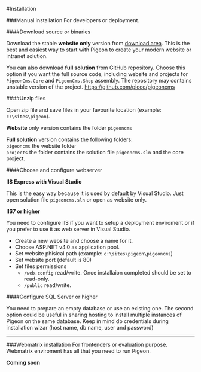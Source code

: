 #Installation

###Manual installation
For developers or deployment.

####Download source or binaries

Download the stable **website only** version from [download area](http://www.pigeoncms.com). 
This is the best and easiest way to start with Pigeon to create your modern website or intranet solution.

You can also download **full solution** from GitHub repository.
Choose this option if you want the full source code, including website and projects for `PigeonCms.Core` and `PigeonCms.Shop` assembly.
The repository may contains unstable version of the project. https://github.com/picce/pigeoncms

####Unzip files

Open zip file and save files in your favourite location (example: `c:\sites\pigeon`).

**Website** only version contains the folder `pigeoncms`

**Full solution** version contains the following folders:  
`pigeoncms` the website folder  
`projects` the folder contains the solution file `pigeoncms.sln` and the core project.

####Choose and configure webserver

**IIS Express with Visual Studio**

This is the easy way because it is used by default by Visual Studio. 
Just open solution file `pigeoncms.sln` or open as website only.

**IIS7 or higher**

You need to configure IIS if you want to setup a deployment enviroment or if you prefer to use it as web server in Visual Studio. 

- Create a new website and choose a name for it. 
- Choose ASP.NET v4.0 as application pool.
- Set website phisical path (example: `c:\sites\pigeon\pigeoncms`)
- Set website port (default is 80)
- Set files permissions
  - `/web.config` read/write. Once installaion completed should be set to read-only.
  - `/public` read/write.

####Configure SQL Server or higher

You need to prepare an empty database or use an existing one. The second option could be useful in sharing hosting to install multiple instances of Pigeon on the same database.
Keep in mind db credentials during installation wizar (host name, db name, user and password)

---

###Webmatrix installation
For frontenders or evaluation purpose.
Webmatrix enviroment has all that you need to run Pigeon.

**Coming soon**

